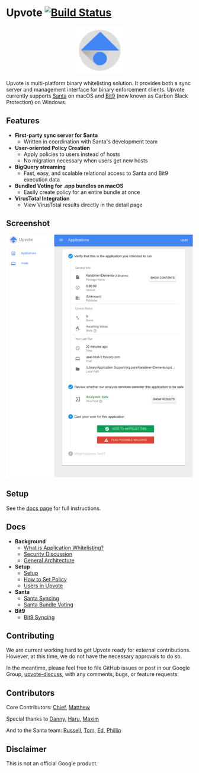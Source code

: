 <!-- mdformat off(GitHub header) -->
Upvote
[![Build Status](https://travis-ci.com/google/upvote.svg?token=s6uTQfwvqCpdWthaypND&branch=master)](https://travis-ci.com/google/upvote)
======
<!-- mdformat on -->

<p align="center">
  <a href="#upvote--">
    <img src="upvote/gae/modules/upvote_app/frontend/web_ui/static/upvote_logo.svg" alt="Upvote Icon" width=128 />
  </a>
</p>

Upvote is multi-platform binary whitelisting solution. It provides both a sync
server and management interface for binary enforcement clients. Upvote currently
supports [Santa](https://github.com/google/santa) on macOS and
[Bit9](https://www.carbonblack.com/products/cb-protection/) (now known as Carbon
Black Protection) on Windows.

## Features

-   **First-party sync server for Santa**
    -   Written in coordination with Santa's development team
-   **User-oriented Policy Creation**
    -   Apply policies to users instead of hosts
    -   No migration necessary when users get new hosts
-   **BigQuery streaming**
    -   Fast, easy, and scalable relational access to Santa and Bit9 execution
        data
-   **Bundled Voting for .app bundles on macOS**
    -   Easily create policy for an entire bundle at once
-   **VirusTotal Integration**
    -   View VirusTotal results directly in the detail page

## Screenshot

<kbd> <img src="./docs/images/screenshot_voting.png" alt="Voting page screenshot"> </kbd>

## Setup

See the [docs page](docs/setup.md) for full instructions.

## Docs

-   **Background**
    -   [What is Application Whitelisting?](docs/basics.md)
    -   [Security Discussion](docs/security.md)
    -   [General Architecture](docs/architecture.md)
-   **Setup**
    -   [Setup](docs/setup.md)
    -   [How to Set Policy](docs/voting.md)
    -   [Users in Upvote](docs/users.md)
-   **Santa**
    -   [Santa Syncing](docs/santa_sync.md)
    -   [Santa Bundle Voting](docs/bundles.md)
-   **Bit9**
    -   [Bit9 Syncing](docs/bit9_sync.md)

## Contributing

We are current working hard to get Upvote ready for external contributions.
However, at this time, we do not have the necessary approvals to do so.

In the meantime, please feel free to file GitHub issues or post in our Google
Group, [upvote-discuss](https://groups.google.com/forum/#!forum/upvote-discuss),
with any comments, bugs, or feature requests.

## Contributors

Core Contributors: [Chief](https://github.com/chief8192),
[Matthew](https://github.com/msuozzo)

Special thanks to [Danny](https://github.com/danielloera),
[Haru](https://github.com/haruphoenix), [Maxim](https://github.com/maximermilov)

And to the Santa team: [Russell](https://github.com/russellhancox),
[Tom](https://github.com/tburgin), [Ed](https://github.com/eigerman),
[Phillip](https://github.com/nguyen-phillip)

## Disclaimer

This is not an official Google product.

